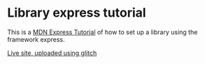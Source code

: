 # Library express tutorial
This is a [MDN Express Tutorial](https://developer.mozilla.org/en-US/docs/Learn/Server-side/Express_Nodejs/Tutorial_local_library_website)
of how to set up a library using the framework express.

[Live site, uploaded using glitch](https://harmless-flying-blade.glitch.me) 
